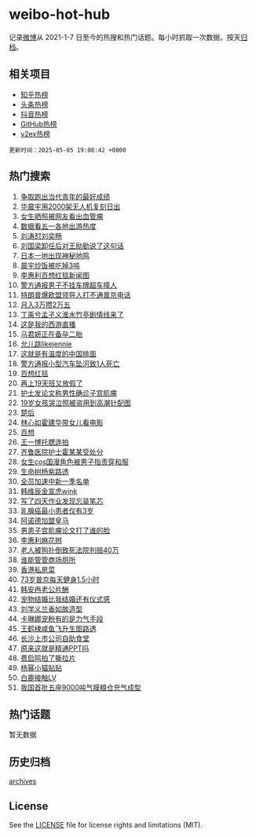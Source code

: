 # weibo-hot-hub

记录[微博](https://www.weibo.com)从 2021-1-7 日至今的热搜和热门话题。每小时抓取一次数据，按天[归档](archives)。

## 相关项目

- [知乎热榜](https://github.com/lonnyzhang423/zhihu-hot-hub)
- [头条热榜](https://github.com/lonnyzhang423/toutiao-hot-hub)
- [抖音热榜](https://github.com/lonnyzhang423/douyin-hot-hub)
- [GitHub热榜](https://github.com/lonnyzhang423/github-hot-hub)
- [v2ex热榜](https://github.com/lonnyzhang423/v2ex-hot-hub)


`更新时间：2025-05-05 19:08:42 +0800`

## 热门搜索

1. [争取跑出当代青年的最好成绩](https://m.weibo.cn/search?containerid=100103type%3D1%26t%3D10%26q%3D%23%E4%BA%89%E5%8F%96%E8%B7%91%E5%87%BA%E5%BD%93%E4%BB%A3%E9%9D%92%E5%B9%B4%E7%9A%84%E6%9C%80%E5%A5%BD%E6%88%90%E7%BB%A9%23&stream_entry_id=51&isnewpage=1&extparam=seat%3D1%26stream_entry_id%3D51%26c_type%3D51%26q%3D%2523%25E4%25BA%2589%25E5%258F%2596%25E8%25B7%2591%25E5%2587%25BA%25E5%25BD%2593%25E4%25BB%25A3%25E9%259D%2592%25E5%25B9%25B4%25E7%259A%2584%25E6%259C%2580%25E5%25A5%25BD%25E6%2588%2590%25E7%25BB%25A9%2523%26cate%3D10103%26filter_type%3Drealtimehot%26dgr%3D0%26pos%3D0%26display_time%3D1746443321%26pre_seqid%3D17464433210530186537762)
1. [华晨宇用2000架无人机复刻日出](https://m.weibo.cn/search?containerid=100103type%3D1%26t%3D10%26q%3D%E5%8D%8E%E6%99%A8%E5%AE%87%E7%94%A82000%E6%9E%B6%E6%97%A0%E4%BA%BA%E6%9C%BA%E5%A4%8D%E5%88%BB%E6%97%A5%E5%87%BA&stream_entry_id=31&isnewpage=1&extparam=seat%3D1%26c_type%3D31%26flag%3D16%26cate%3D5001%26lcate%3D5001%26stream_entry_id%3D31%26realpos%3D1%26q%3D%25E5%258D%258E%25E6%2599%25A8%25E5%25AE%2587%25E7%2594%25A82000%25E6%259E%25B6%25E6%2597%25A0%25E4%25BA%25BA%25E6%259C%25BA%25E5%25A4%258D%25E5%2588%25BB%25E6%2597%25A5%25E5%2587%25BA%26dgr%3D0%26pos%3D0%26band_rank%3D1%26filter_type%3Drealtimehot%26display_time%3D1746443321%26pre_seqid%3D17464433210530186537762)
1. [女生晒照被网友看出血管瘤](https://m.weibo.cn/search?containerid=100103type%3D1%26t%3D10%26q%3D%23%E5%A5%B3%E7%94%9F%E6%99%92%E7%85%A7%E8%A2%AB%E7%BD%91%E5%8F%8B%E7%9C%8B%E5%87%BA%E8%A1%80%E7%AE%A1%E7%98%A4%23&stream_entry_id=31&isnewpage=1&extparam=seat%3D1%26c_type%3D31%26flag%3D0%26cate%3D5001%26lcate%3D5001%26stream_entry_id%3D31%26realpos%3D2%26q%3D%2523%25E5%25A5%25B3%25E7%2594%259F%25E6%2599%2592%25E7%2585%25A7%25E8%25A2%25AB%25E7%25BD%2591%25E5%258F%258B%25E7%259C%258B%25E5%2587%25BA%25E8%25A1%2580%25E7%25AE%25A1%25E7%2598%25A4%2523%26dgr%3D0%26pos%3D1%26band_rank%3D2%26filter_type%3Drealtimehot%26display_time%3D1746443321%26pre_seqid%3D17464433210530186537762)
1. [数据看五一各地出游热度](https://m.weibo.cn/search?containerid=100103type%3D1%26t%3D10%26q%3D%23%E6%95%B0%E6%8D%AE%E7%9C%8B%E4%BA%94%E4%B8%80%E5%90%84%E5%9C%B0%E5%87%BA%E6%B8%B8%E7%83%AD%E5%BA%A6%23&stream_entry_id=31&isnewpage=1&extparam=seat%3D1%26c_type%3D31%26flag%3D0%26cate%3D5001%26lcate%3D5001%26stream_entry_id%3D31%26realpos%3D3%26q%3D%2523%25E6%2595%25B0%25E6%258D%25AE%25E7%259C%258B%25E4%25BA%2594%25E4%25B8%2580%25E5%2590%2584%25E5%259C%25B0%25E5%2587%25BA%25E6%25B8%25B8%25E7%2583%25AD%25E5%25BA%25A6%2523%26dgr%3D0%26pos%3D2%26band_rank%3D3%26filter_type%3Drealtimehot%26display_time%3D1746443321%26pre_seqid%3D17464433210530186537762)
1. [刘涛怼刘奕畅](https://m.weibo.cn/search?containerid=100103type%3D1%26t%3D10%26q%3D%E5%88%98%E6%B6%9B%E6%80%BC%E5%88%98%E5%A5%95%E7%95%85&stream_entry_id=31&isnewpage=1&extparam=seat%3D1%26c_type%3D31%26flag%3D2%26cate%3D5001%26lcate%3D5001%26stream_entry_id%3D31%26realpos%3D4%26q%3D%25E5%2588%2598%25E6%25B6%259B%25E6%2580%25BC%25E5%2588%2598%25E5%25A5%2595%25E7%2595%2585%26dgr%3D0%26pos%3D3%26band_rank%3D4%26filter_type%3Drealtimehot%26display_time%3D1746443321%26pre_seqid%3D17464433210530186537762)
1. [刘国梁卸任后对王励勤说了这句话](https://m.weibo.cn/search?containerid=100103type%3D1%26t%3D10%26q%3D%23%E5%88%98%E5%9B%BD%E6%A2%81%E5%8D%B8%E4%BB%BB%E5%90%8E%E5%AF%B9%E7%8E%8B%E5%8A%B1%E5%8B%A4%E8%AF%B4%E4%BA%86%E8%BF%99%E5%8F%A5%E8%AF%9D%23&stream_entry_id=31&isnewpage=1&extparam=seat%3D1%26c_type%3D31%26flag%3D0%26cate%3D5001%26lcate%3D5001%26stream_entry_id%3D31%26realpos%3D5%26q%3D%2523%25E5%2588%2598%25E5%259B%25BD%25E6%25A2%2581%25E5%258D%25B8%25E4%25BB%25BB%25E5%2590%258E%25E5%25AF%25B9%25E7%258E%258B%25E5%258A%25B1%25E5%258B%25A4%25E8%25AF%25B4%25E4%25BA%2586%25E8%25BF%2599%25E5%258F%25A5%25E8%25AF%259D%2523%26dgr%3D0%26pos%3D4%26band_rank%3D5%26filter_type%3Drealtimehot%26display_time%3D1746443321%26pre_seqid%3D17464433210530186537762)
1. [日本一地出现神秘地鸣](https://m.weibo.cn/search?containerid=100103type%3D1%26t%3D10%26q%3D%23%E6%97%A5%E6%9C%AC%E4%B8%80%E5%9C%B0%E5%87%BA%E7%8E%B0%E7%A5%9E%E7%A7%98%E5%9C%B0%E9%B8%A3%23&stream_entry_id=31&isnewpage=1&extparam=seat%3D1%26c_type%3D31%26flag%3D0%26cate%3D5001%26lcate%3D5001%26stream_entry_id%3D31%26realpos%3D6%26q%3D%2523%25E6%2597%25A5%25E6%259C%25AC%25E4%25B8%2580%25E5%259C%25B0%25E5%2587%25BA%25E7%258E%25B0%25E7%25A5%259E%25E7%25A7%2598%25E5%259C%25B0%25E9%25B8%25A3%2523%26dgr%3D0%26pos%3D5%26band_rank%3D6%26filter_type%3Drealtimehot%26display_time%3D1746443321%26pre_seqid%3D17464433210530186537762)
1. [晨宇炒饭被吃掉3吨](https://m.weibo.cn/search?containerid=100103type%3D1%26t%3D10%26q%3D%E6%99%A8%E5%AE%87%E7%82%92%E9%A5%AD%E8%A2%AB%E5%90%83%E6%8E%893%E5%90%A8&stream_entry_id=31&isnewpage=1&extparam=seat%3D1%26c_type%3D31%26flag%3D16%26cate%3D5001%26lcate%3D5001%26stream_entry_id%3D31%26realpos%3D7%26q%3D%25E6%2599%25A8%25E5%25AE%2587%25E7%2582%2592%25E9%25A5%25AD%25E8%25A2%25AB%25E5%2590%2583%25E6%258E%25893%25E5%2590%25A8%26dgr%3D0%26pos%3D6%26band_rank%3D7%26filter_type%3Drealtimehot%26display_time%3D1746443321%26pre_seqid%3D17464433210530186537762)
1. [李惠利百想红毯新闻图](https://m.weibo.cn/search?containerid=100103type%3D1%26t%3D10%26q%3D%23%E6%9D%8E%E6%83%A0%E5%88%A9%E7%99%BE%E6%83%B3%E7%BA%A2%E6%AF%AF%E6%96%B0%E9%97%BB%E5%9B%BE%23&stream_entry_id=31&isnewpage=1&extparam=seat%3D1%26c_type%3D31%26flag%3D1%26cate%3D5001%26lcate%3D5001%26stream_entry_id%3D31%26realpos%3D8%26q%3D%2523%25E6%259D%258E%25E6%2583%25A0%25E5%2588%25A9%25E7%2599%25BE%25E6%2583%25B3%25E7%25BA%25A2%25E6%25AF%25AF%25E6%2596%25B0%25E9%2597%25BB%25E5%259B%25BE%2523%26dgr%3D0%26pos%3D7%26band_rank%3D8%26filter_type%3Drealtimehot%26display_time%3D1746443321%26pre_seqid%3D17464433210530186537762)
1. [警方通报男子不挂车牌超车撞人](https://m.weibo.cn/search?containerid=100103type%3D1%26t%3D10%26q%3D%23%E8%AD%A6%E6%96%B9%E9%80%9A%E6%8A%A5%E7%94%B7%E5%AD%90%E4%B8%8D%E6%8C%82%E8%BD%A6%E7%89%8C%E8%B6%85%E8%BD%A6%E6%92%9E%E4%BA%BA%23&stream_entry_id=31&isnewpage=1&extparam=seat%3D1%26c_type%3D31%26flag%3D0%26cate%3D5001%26lcate%3D5001%26stream_entry_id%3D31%26realpos%3D9%26q%3D%2523%25E8%25AD%25A6%25E6%2596%25B9%25E9%2580%259A%25E6%258A%25A5%25E7%2594%25B7%25E5%25AD%2590%25E4%25B8%258D%25E6%258C%2582%25E8%25BD%25A6%25E7%2589%258C%25E8%25B6%2585%25E8%25BD%25A6%25E6%2592%259E%25E4%25BA%25BA%2523%26dgr%3D0%26pos%3D8%26band_rank%3D9%26filter_type%3Drealtimehot%26display_time%3D1746443321%26pre_seqid%3D17464433210530186537762)
1. [特朗普爆欧盟领导人打不通普京电话](https://m.weibo.cn/search?containerid=100103type%3D1%26t%3D10%26q%3D%23%E7%89%B9%E6%9C%97%E6%99%AE%E7%88%86%E6%AC%A7%E7%9B%9F%E9%A2%86%E5%AF%BC%E4%BA%BA%E6%89%93%E4%B8%8D%E9%80%9A%E6%99%AE%E4%BA%AC%E7%94%B5%E8%AF%9D%23&stream_entry_id=31&isnewpage=1&extparam=seat%3D1%26c_type%3D31%26flag%3D0%26cate%3D5001%26lcate%3D5001%26stream_entry_id%3D31%26realpos%3D10%26q%3D%2523%25E7%2589%25B9%25E6%259C%2597%25E6%2599%25AE%25E7%2588%2586%25E6%25AC%25A7%25E7%259B%259F%25E9%25A2%2586%25E5%25AF%25BC%25E4%25BA%25BA%25E6%2589%2593%25E4%25B8%258D%25E9%2580%259A%25E6%2599%25AE%25E4%25BA%25AC%25E7%2594%25B5%25E8%25AF%259D%2523%26dgr%3D0%26pos%3D9%26band_rank%3D10%26filter_type%3Drealtimehot%26display_time%3D1746443321%26pre_seqid%3D17464433210530186537762)
1. [月入3万攒2万五](https://m.weibo.cn/search?containerid=100103type%3D1%26t%3D10%26q%3D%E6%9C%88%E5%85%A53%E4%B8%87%E6%94%922%E4%B8%87%E4%BA%94&stream_entry_id=31&isnewpage=1&extparam=seat%3D1%26c_type%3D31%26flag%3D2%26cate%3D5001%26lcate%3D5001%26stream_entry_id%3D31%26realpos%3D11%26q%3D%25E6%259C%2588%25E5%2585%25A53%25E4%25B8%2587%25E6%2594%25922%25E4%25B8%2587%25E4%25BA%2594%26dgr%3D0%26pos%3D10%26band_rank%3D11%26filter_type%3Drealtimehot%26display_time%3D1746443321%26pre_seqid%3D17464433210530186537762)
1. [丁禹兮孟子义淮水竹亭剧情线来了](https://m.weibo.cn/search?containerid=100103type%3D1%26t%3D10%26q%3D%23%E4%B8%81%E7%A6%B9%E5%85%AE%E5%AD%9F%E5%AD%90%E4%B9%89%E6%B7%AE%E6%B0%B4%E7%AB%B9%E4%BA%AD%E5%89%A7%E6%83%85%E7%BA%BF%E6%9D%A5%E4%BA%86%23&stream_entry_id=31&isnewpage=1&extparam=seat%3D1%26c_type%3D31%26flag%3D1%26cate%3D5001%26lcate%3D5001%26stream_entry_id%3D31%26realpos%3D12%26q%3D%2523%25E4%25B8%2581%25E7%25A6%25B9%25E5%2585%25AE%25E5%25AD%259F%25E5%25AD%2590%25E4%25B9%2589%25E6%25B7%25AE%25E6%25B0%25B4%25E7%25AB%25B9%25E4%25BA%25AD%25E5%2589%25A7%25E6%2583%2585%25E7%25BA%25BF%25E6%259D%25A5%25E4%25BA%2586%2523%26dgr%3D0%26pos%3D11%26band_rank%3D12%26filter_type%3Drealtimehot%26display_time%3D1746443321%26pre_seqid%3D17464433210530186537762)
1. [这是我的西游直播](https://m.weibo.cn/search?containerid=100103type%3D1%26t%3D10%26q%3D%E8%BF%99%E6%98%AF%E6%88%91%E7%9A%84%E8%A5%BF%E6%B8%B8%E7%9B%B4%E6%92%AD&stream_entry_id=31&isnewpage=1&extparam=seat%3D1%26c_type%3D31%26flag%3D1%26cate%3D5001%26lcate%3D5001%26stream_entry_id%3D31%26realpos%3D13%26q%3D%25E8%25BF%2599%25E6%2598%25AF%25E6%2588%2591%25E7%259A%2584%25E8%25A5%25BF%25E6%25B8%25B8%25E7%259B%25B4%25E6%2592%25AD%26dgr%3D0%26pos%3D12%26band_rank%3D13%26filter_type%3Drealtimehot%26display_time%3D1746443321%26pre_seqid%3D17464433210530186537762)
1. [马君妍正在备孕二胎](https://m.weibo.cn/search?containerid=100103type%3D1%26t%3D10%26q%3D%E9%A9%AC%E5%90%9B%E5%A6%8D%E6%AD%A3%E5%9C%A8%E5%A4%87%E5%AD%95%E4%BA%8C%E8%83%8E&stream_entry_id=31&isnewpage=1&extparam=seat%3D1%26c_type%3D31%26flag%3D1%26cate%3D5001%26lcate%3D5001%26stream_entry_id%3D31%26realpos%3D14%26q%3D%25E9%25A9%25AC%25E5%2590%259B%25E5%25A6%258D%25E6%25AD%25A3%25E5%259C%25A8%25E5%25A4%2587%25E5%25AD%2595%25E4%25BA%258C%25E8%2583%258E%26dgr%3D0%26pos%3D13%26band_rank%3D14%26filter_type%3Drealtimehot%26display_time%3D1746443321%26pre_seqid%3D17464433210530186537762)
1. [允儿跳likejennie](https://m.weibo.cn/search?containerid=100103type%3D1%26t%3D10%26q%3D%E5%85%81%E5%84%BF%E8%B7%B3likejennie&stream_entry_id=31&isnewpage=1&extparam=seat%3D1%26c_type%3D31%26flag%3D1%26cate%3D5001%26lcate%3D5001%26stream_entry_id%3D31%26realpos%3D15%26q%3D%25E5%2585%2581%25E5%2584%25BF%25E8%25B7%25B3likejennie%26dgr%3D0%26pos%3D14%26band_rank%3D15%26filter_type%3Drealtimehot%26display_time%3D1746443321%26pre_seqid%3D17464433210530186537762)
1. [这就是有温度的中国排面](https://m.weibo.cn/search?containerid=100103type%3D1%26t%3D10%26q%3D%23%E8%BF%99%E5%B0%B1%E6%98%AF%E6%9C%89%E6%B8%A9%E5%BA%A6%E7%9A%84%E4%B8%AD%E5%9B%BD%E6%8E%92%E9%9D%A2%23&stream_entry_id=31&isnewpage=1&extparam=seat%3D1%26c_type%3D31%26flag%3D1%26cate%3D5001%26lcate%3D5001%26stream_entry_id%3D31%26realpos%3D16%26q%3D%2523%25E8%25BF%2599%25E5%25B0%25B1%25E6%2598%25AF%25E6%259C%2589%25E6%25B8%25A9%25E5%25BA%25A6%25E7%259A%2584%25E4%25B8%25AD%25E5%259B%25BD%25E6%258E%2592%25E9%259D%25A2%2523%26dgr%3D0%26pos%3D15%26band_rank%3D16%26filter_type%3Drealtimehot%26display_time%3D1746443321%26pre_seqid%3D17464433210530186537762)
1. [警方通报小型汽车坠河致1人死亡](https://m.weibo.cn/search?containerid=100103type%3D1%26t%3D10%26q%3D%23%E8%AD%A6%E6%96%B9%E9%80%9A%E6%8A%A5%E5%B0%8F%E5%9E%8B%E6%B1%BD%E8%BD%A6%E5%9D%A0%E6%B2%B3%E8%87%B41%E4%BA%BA%E6%AD%BB%E4%BA%A1%23&stream_entry_id=31&isnewpage=1&extparam=seat%3D1%26c_type%3D31%26flag%3D1%26cate%3D5001%26lcate%3D5001%26stream_entry_id%3D31%26realpos%3D17%26q%3D%2523%25E8%25AD%25A6%25E6%2596%25B9%25E9%2580%259A%25E6%258A%25A5%25E5%25B0%258F%25E5%259E%258B%25E6%25B1%25BD%25E8%25BD%25A6%25E5%259D%25A0%25E6%25B2%25B3%25E8%2587%25B41%25E4%25BA%25BA%25E6%25AD%25BB%25E4%25BA%25A1%2523%26dgr%3D0%26pos%3D16%26band_rank%3D17%26filter_type%3Drealtimehot%26display_time%3D1746443321%26pre_seqid%3D17464433210530186537762)
1. [百想红毯](https://m.weibo.cn/search?containerid=100103type%3D1%26t%3D10%26q%3D%E7%99%BE%E6%83%B3%E7%BA%A2%E6%AF%AF&stream_entry_id=31&isnewpage=1&extparam=seat%3D1%26c_type%3D31%26flag%3D0%26cate%3D5001%26lcate%3D5001%26stream_entry_id%3D31%26realpos%3D18%26q%3D%25E7%2599%25BE%25E6%2583%25B3%25E7%25BA%25A2%25E6%25AF%25AF%26dgr%3D0%26pos%3D17%26band_rank%3D18%26filter_type%3Drealtimehot%26display_time%3D1746443321%26pre_seqid%3D17464433210530186537762)
1. [再上19天班又放假了](https://m.weibo.cn/search?containerid=100103type%3D1%26t%3D10%26q%3D%23%E5%86%8D%E4%B8%8A19%E5%A4%A9%E7%8F%AD%E5%8F%88%E6%94%BE%E5%81%87%E4%BA%86%23&stream_entry_id=31&isnewpage=1&extparam=seat%3D1%26c_type%3D31%26flag%3D0%26cate%3D5001%26lcate%3D5001%26stream_entry_id%3D31%26realpos%3D19%26q%3D%2523%25E5%2586%258D%25E4%25B8%258A19%25E5%25A4%25A9%25E7%258F%25AD%25E5%258F%2588%25E6%2594%25BE%25E5%2581%2587%25E4%25BA%2586%2523%26dgr%3D0%26pos%3D18%26band_rank%3D19%26filter_type%3Drealtimehot%26display_time%3D1746443321%26pre_seqid%3D17464433210530186537762)
1. [护士发论文称男性确诊子宫肌瘤](https://m.weibo.cn/search?containerid=100103type%3D1%26t%3D10%26q%3D%23%E6%8A%A4%E5%A3%AB%E5%8F%91%E8%AE%BA%E6%96%87%E7%A7%B0%E7%94%B7%E6%80%A7%E7%A1%AE%E8%AF%8A%E5%AD%90%E5%AE%AB%E8%82%8C%E7%98%A4%23&stream_entry_id=31&isnewpage=1&extparam=seat%3D1%26c_type%3D31%26flag%3D0%26cate%3D5001%26lcate%3D5001%26stream_entry_id%3D31%26realpos%3D20%26q%3D%2523%25E6%258A%25A4%25E5%25A3%25AB%25E5%258F%2591%25E8%25AE%25BA%25E6%2596%2587%25E7%25A7%25B0%25E7%2594%25B7%25E6%2580%25A7%25E7%25A1%25AE%25E8%25AF%258A%25E5%25AD%2590%25E5%25AE%25AB%25E8%2582%258C%25E7%2598%25A4%2523%26dgr%3D0%26pos%3D19%26band_rank%3D20%26filter_type%3Drealtimehot%26display_time%3D1746443321%26pre_seqid%3D17464433210530186537762)
1. [19岁女孩哭泣照被盗用到高潮针配图](https://m.weibo.cn/search?containerid=100103type%3D1%26t%3D10%26q%3D%2319%E5%B2%81%E5%A5%B3%E5%AD%A9%E5%93%AD%E6%B3%A3%E7%85%A7%E8%A2%AB%E7%9B%97%E7%94%A8%E5%88%B0%E9%AB%98%E6%BD%AE%E9%92%88%E9%85%8D%E5%9B%BE%23&stream_entry_id=31&isnewpage=1&extparam=seat%3D1%26c_type%3D31%26flag%3D2%26cate%3D5001%26lcate%3D5001%26stream_entry_id%3D31%26realpos%3D21%26q%3D%252319%25E5%25B2%2581%25E5%25A5%25B3%25E5%25AD%25A9%25E5%2593%25AD%25E6%25B3%25A3%25E7%2585%25A7%25E8%25A2%25AB%25E7%259B%2597%25E7%2594%25A8%25E5%2588%25B0%25E9%25AB%2598%25E6%25BD%25AE%25E9%2592%2588%25E9%2585%258D%25E5%259B%25BE%2523%26dgr%3D0%26pos%3D20%26band_rank%3D21%26filter_type%3Drealtimehot%26display_time%3D1746443321%26pre_seqid%3D17464433210530186537762)
1. [楚后](https://m.weibo.cn/search?containerid=100103type%3D1%26t%3D10%26q%3D%E6%A5%9A%E5%90%8E&stream_entry_id=31&isnewpage=1&extparam=seat%3D1%26c_type%3D31%26flag%3D1%26cate%3D5001%26lcate%3D5001%26stream_entry_id%3D31%26realpos%3D22%26q%3D%25E6%25A5%259A%25E5%2590%258E%26dgr%3D0%26pos%3D21%26band_rank%3D22%26filter_type%3Drealtimehot%26display_time%3D1746443321%26pre_seqid%3D17464433210530186537762)
1. [林心如霍建华带女儿看电影](https://m.weibo.cn/search?containerid=100103type%3D1%26t%3D10%26q%3D%23%E6%9E%97%E5%BF%83%E5%A6%82%E9%9C%8D%E5%BB%BA%E5%8D%8E%E5%B8%A6%E5%A5%B3%E5%84%BF%E7%9C%8B%E7%94%B5%E5%BD%B1%23&stream_entry_id=31&isnewpage=1&extparam=seat%3D1%26c_type%3D31%26flag%3D1%26cate%3D5001%26lcate%3D5001%26stream_entry_id%3D31%26realpos%3D23%26q%3D%2523%25E6%259E%2597%25E5%25BF%2583%25E5%25A6%2582%25E9%259C%258D%25E5%25BB%25BA%25E5%258D%258E%25E5%25B8%25A6%25E5%25A5%25B3%25E5%2584%25BF%25E7%259C%258B%25E7%2594%25B5%25E5%25BD%25B1%2523%26dgr%3D0%26pos%3D22%26band_rank%3D23%26filter_type%3Drealtimehot%26display_time%3D1746443321%26pre_seqid%3D17464433210530186537762)
1. [百想](https://m.weibo.cn/search?containerid=100103type%3D1%26t%3D10%26q%3D%E7%99%BE%E6%83%B3&stream_entry_id=31&isnewpage=1&extparam=seat%3D1%26c_type%3D31%26flag%3D1%26cate%3D5001%26lcate%3D5001%26stream_entry_id%3D31%26realpos%3D24%26q%3D%25E7%2599%25BE%25E6%2583%25B3%26dgr%3D0%26pos%3D23%26band_rank%3D24%26filter_type%3Drealtimehot%26display_time%3D1746443321%26pre_seqid%3D17464433210530186537762)
1. [王一博托腮连拍](https://m.weibo.cn/search?containerid=100103type%3D1%26t%3D10%26q%3D%23%E7%8E%8B%E4%B8%80%E5%8D%9A%E6%89%98%E8%85%AE%E8%BF%9E%E6%8B%8D%23&stream_entry_id=31&isnewpage=1&extparam=seat%3D1%26c_type%3D31%26flag%3D1%26cate%3D5001%26lcate%3D5001%26stream_entry_id%3D31%26realpos%3D25%26q%3D%2523%25E7%258E%258B%25E4%25B8%2580%25E5%258D%259A%25E6%2589%2598%25E8%2585%25AE%25E8%25BF%259E%25E6%258B%258D%2523%26dgr%3D0%26pos%3D24%26band_rank%3D25%26filter_type%3Drealtimehot%26display_time%3D1746443321%26pre_seqid%3D17464433210530186537762)
1. [齐鲁医院护士霍某某受处分](https://m.weibo.cn/search?containerid=100103type%3D1%26t%3D10%26q%3D%23%E9%BD%90%E9%B2%81%E5%8C%BB%E9%99%A2%E6%8A%A4%E5%A3%AB%E9%9C%8D%E6%9F%90%E6%9F%90%E5%8F%97%E5%A4%84%E5%88%86%23&stream_entry_id=31&isnewpage=1&extparam=seat%3D1%26c_type%3D31%26flag%3D1%26cate%3D5001%26lcate%3D5001%26stream_entry_id%3D31%26realpos%3D26%26q%3D%2523%25E9%25BD%2590%25E9%25B2%2581%25E5%258C%25BB%25E9%2599%25A2%25E6%258A%25A4%25E5%25A3%25AB%25E9%259C%258D%25E6%259F%2590%25E6%259F%2590%25E5%258F%2597%25E5%25A4%2584%25E5%2588%2586%2523%26dgr%3D0%26pos%3D25%26band_rank%3D26%26filter_type%3Drealtimehot%26display_time%3D1746443321%26pre_seqid%3D17464433210530186537762)
1. [女生cos国漫角色被男子指责穿和服](https://m.weibo.cn/search?containerid=100103type%3D1%26t%3D10%26q%3D%23%E5%A5%B3%E7%94%9Fcos%E5%9B%BD%E6%BC%AB%E8%A7%92%E8%89%B2%E8%A2%AB%E7%94%B7%E5%AD%90%E6%8C%87%E8%B4%A3%E7%A9%BF%E5%92%8C%E6%9C%8D%23&stream_entry_id=31&isnewpage=1&extparam=seat%3D1%26c_type%3D31%26flag%3D0%26cate%3D5001%26lcate%3D5001%26stream_entry_id%3D31%26realpos%3D27%26q%3D%2523%25E5%25A5%25B3%25E7%2594%259Fcos%25E5%259B%25BD%25E6%25BC%25AB%25E8%25A7%2592%25E8%2589%25B2%25E8%25A2%25AB%25E7%2594%25B7%25E5%25AD%2590%25E6%258C%2587%25E8%25B4%25A3%25E7%25A9%25BF%25E5%2592%258C%25E6%259C%258D%2523%26dgr%3D0%26pos%3D26%26band_rank%3D27%26filter_type%3Drealtimehot%26display_time%3D1746443321%26pre_seqid%3D17464433210530186537762)
1. [生命树杨紫路透](https://m.weibo.cn/search?containerid=100103type%3D1%26t%3D10%26q%3D%23%E7%94%9F%E5%91%BD%E6%A0%91%E6%9D%A8%E7%B4%AB%E8%B7%AF%E9%80%8F%23&stream_entry_id=31&isnewpage=1&extparam=seat%3D1%26c_type%3D31%26flag%3D1%26cate%3D5001%26lcate%3D5001%26stream_entry_id%3D31%26realpos%3D28%26q%3D%2523%25E7%2594%259F%25E5%2591%25BD%25E6%25A0%2591%25E6%259D%25A8%25E7%25B4%25AB%25E8%25B7%25AF%25E9%2580%258F%2523%26dgr%3D0%26pos%3D27%26band_rank%3D28%26filter_type%3Drealtimehot%26display_time%3D1746443321%26pre_seqid%3D17464433210530186537762)
1. [全员加速中新一季名单](https://m.weibo.cn/search?containerid=100103type%3D1%26t%3D10%26q%3D%23%E5%85%A8%E5%91%98%E5%8A%A0%E9%80%9F%E4%B8%AD%E6%96%B0%E4%B8%80%E5%AD%A3%E5%90%8D%E5%8D%95%23&stream_entry_id=31&isnewpage=1&extparam=seat%3D1%26c_type%3D31%26flag%3D1%26cate%3D5001%26lcate%3D5001%26stream_entry_id%3D31%26realpos%3D29%26q%3D%2523%25E5%2585%25A8%25E5%2591%2598%25E5%258A%25A0%25E9%2580%259F%25E4%25B8%25AD%25E6%2596%25B0%25E4%25B8%2580%25E5%25AD%25A3%25E5%2590%258D%25E5%258D%2595%2523%26dgr%3D0%26pos%3D28%26band_rank%3D29%26filter_type%3Drealtimehot%26display_time%3D1746443321%26pre_seqid%3D17464433210530186537762)
1. [韩维辰金宣虎wink](https://m.weibo.cn/search?containerid=100103type%3D1%26t%3D10%26q%3D%23%E9%9F%A9%E7%BB%B4%E8%BE%B0%E9%87%91%E5%AE%A3%E8%99%8Ewink%23&stream_entry_id=31&isnewpage=1&extparam=seat%3D1%26c_type%3D31%26flag%3D1%26cate%3D5001%26lcate%3D5001%26stream_entry_id%3D31%26realpos%3D30%26q%3D%2523%25E9%259F%25A9%25E7%25BB%25B4%25E8%25BE%25B0%25E9%2587%2591%25E5%25AE%25A3%25E8%2599%258Ewink%2523%26dgr%3D0%26pos%3D29%26band_rank%3D30%26filter_type%3Drealtimehot%26display_time%3D1746443321%26pre_seqid%3D17464433210530186537762)
1. [写了四天作业发现忘装笔芯](https://m.weibo.cn/search?containerid=100103type%3D1%26t%3D10%26q%3D%E5%86%99%E4%BA%86%E5%9B%9B%E5%A4%A9%E4%BD%9C%E4%B8%9A%E5%8F%91%E7%8E%B0%E5%BF%98%E8%A3%85%E7%AC%94%E8%8A%AF&stream_entry_id=31&isnewpage=1&extparam=seat%3D1%26c_type%3D31%26flag%3D1%26cate%3D5001%26lcate%3D5001%26stream_entry_id%3D31%26realpos%3D31%26q%3D%25E5%2586%2599%25E4%25BA%2586%25E5%259B%259B%25E5%25A4%25A9%25E4%25BD%259C%25E4%25B8%259A%25E5%258F%2591%25E7%258E%25B0%25E5%25BF%2598%25E8%25A3%2585%25E7%25AC%2594%25E8%258A%25AF%26dgr%3D0%26pos%3D30%26band_rank%3D31%26filter_type%3Drealtimehot%26display_time%3D1746443321%26pre_seqid%3D17464433210530186537762)
1. [乳腺癌最小患者仅有3岁](https://m.weibo.cn/search?containerid=100103type%3D1%26t%3D10%26q%3D%23%E4%B9%B3%E8%85%BA%E7%99%8C%E6%9C%80%E5%B0%8F%E6%82%A3%E8%80%85%E4%BB%85%E6%9C%893%E5%B2%81%23&stream_entry_id=31&isnewpage=1&extparam=seat%3D1%26c_type%3D31%26flag%3D0%26cate%3D5001%26lcate%3D5001%26stream_entry_id%3D31%26realpos%3D32%26q%3D%2523%25E4%25B9%25B3%25E8%2585%25BA%25E7%2599%258C%25E6%259C%2580%25E5%25B0%258F%25E6%2582%25A3%25E8%2580%2585%25E4%25BB%2585%25E6%259C%25893%25E5%25B2%2581%2523%26dgr%3D0%26pos%3D31%26band_rank%3D32%26filter_type%3Drealtimehot%26display_time%3D1746443321%26pre_seqid%3D17464433210530186537762)
1. [阿诺德加盟皇马](https://m.weibo.cn/search?containerid=100103type%3D1%26t%3D10%26q%3D%23%E9%98%BF%E8%AF%BA%E5%BE%B7%E5%8A%A0%E7%9B%9F%E7%9A%87%E9%A9%AC%23&stream_entry_id=31&isnewpage=1&extparam=seat%3D1%26c_type%3D31%26flag%3D0%26cate%3D5001%26lcate%3D5001%26stream_entry_id%3D31%26realpos%3D33%26q%3D%2523%25E9%2598%25BF%25E8%25AF%25BA%25E5%25BE%25B7%25E5%258A%25A0%25E7%259B%259F%25E7%259A%2587%25E9%25A9%25AC%2523%26dgr%3D0%26pos%3D32%26band_rank%3D33%26filter_type%3Drealtimehot%26display_time%3D1746443321%26pre_seqid%3D17464433210530186537762)
1. [男患子宫肌瘤论文打了谁的脸](https://m.weibo.cn/search?containerid=100103type%3D1%26t%3D10%26q%3D%23%E7%94%B7%E6%82%A3%E5%AD%90%E5%AE%AB%E8%82%8C%E7%98%A4%E8%AE%BA%E6%96%87%E6%89%93%E4%BA%86%E8%B0%81%E7%9A%84%E8%84%B8%23&stream_entry_id=31&isnewpage=1&extparam=seat%3D1%26c_type%3D31%26flag%3D1%26cate%3D5001%26lcate%3D5001%26stream_entry_id%3D31%26realpos%3D34%26q%3D%2523%25E7%2594%25B7%25E6%2582%25A3%25E5%25AD%2590%25E5%25AE%25AB%25E8%2582%258C%25E7%2598%25A4%25E8%25AE%25BA%25E6%2596%2587%25E6%2589%2593%25E4%25BA%2586%25E8%25B0%2581%25E7%259A%2584%25E8%2584%25B8%2523%26dgr%3D0%26pos%3D33%26band_rank%3D34%26filter_type%3Drealtimehot%26display_time%3D1746443321%26pre_seqid%3D17464433210530186537762)
1. [李惠利麻花辫](https://m.weibo.cn/search?containerid=100103type%3D1%26t%3D10%26q%3D%23%E6%9D%8E%E6%83%A0%E5%88%A9%E9%BA%BB%E8%8A%B1%E8%BE%AB%23&stream_entry_id=31&isnewpage=1&extparam=seat%3D1%26c_type%3D31%26flag%3D1%26cate%3D5001%26lcate%3D5001%26stream_entry_id%3D31%26realpos%3D35%26q%3D%2523%25E6%259D%258E%25E6%2583%25A0%25E5%2588%25A9%25E9%25BA%25BB%25E8%258A%25B1%25E8%25BE%25AB%2523%26dgr%3D0%26pos%3D34%26band_rank%3D35%26filter_type%3Drealtimehot%26display_time%3D1746443321%26pre_seqid%3D17464433210530186537762)
1. [老人被狗扑倒致死法院判赔40万](https://m.weibo.cn/search?containerid=100103type%3D1%26t%3D10%26q%3D%E8%80%81%E4%BA%BA%E8%A2%AB%E7%8B%97%E6%89%91%E5%80%92%E8%87%B4%E6%AD%BB%E6%B3%95%E9%99%A2%E5%88%A4%E8%B5%9440%E4%B8%87&stream_entry_id=31&isnewpage=1&extparam=seat%3D1%26c_type%3D31%26flag%3D0%26cate%3D5001%26lcate%3D5001%26stream_entry_id%3D31%26realpos%3D36%26q%3D%25E8%2580%2581%25E4%25BA%25BA%25E8%25A2%25AB%25E7%258B%2597%25E6%2589%2591%25E5%2580%2592%25E8%2587%25B4%25E6%25AD%25BB%25E6%25B3%2595%25E9%2599%25A2%25E5%2588%25A4%25E8%25B5%259440%25E4%25B8%2587%26dgr%3D0%26pos%3D35%26band_rank%3D36%26filter_type%3Drealtimehot%26display_time%3D1746443321%26pre_seqid%3D17464433210530186537762)
1. [谁能管管商场厕所](https://m.weibo.cn/search?containerid=100103type%3D1%26t%3D10%26q%3D%E8%B0%81%E8%83%BD%E7%AE%A1%E7%AE%A1%E5%95%86%E5%9C%BA%E5%8E%95%E6%89%80&stream_entry_id=31&isnewpage=1&extparam=seat%3D1%26c_type%3D31%26flag%3D0%26cate%3D5001%26lcate%3D5001%26stream_entry_id%3D31%26realpos%3D37%26q%3D%25E8%25B0%2581%25E8%2583%25BD%25E7%25AE%25A1%25E7%25AE%25A1%25E5%2595%2586%25E5%259C%25BA%25E5%258E%2595%25E6%2589%2580%26dgr%3D0%26pos%3D36%26band_rank%3D37%26filter_type%3Drealtimehot%26display_time%3D1746443321%26pre_seqid%3D17464433210530186537762)
1. [香港私房菜](https://m.weibo.cn/search?containerid=100103type%3D1%26t%3D10%26q%3D%E9%A6%99%E6%B8%AF%E7%A7%81%E6%88%BF%E8%8F%9C&stream_entry_id=31&isnewpage=1&extparam=seat%3D1%26c_type%3D31%26flag%3D1%26cate%3D5001%26lcate%3D5001%26stream_entry_id%3D31%26realpos%3D38%26q%3D%25E9%25A6%2599%25E6%25B8%25AF%25E7%25A7%2581%25E6%2588%25BF%25E8%258F%259C%26dgr%3D0%26pos%3D37%26band_rank%3D38%26filter_type%3Drealtimehot%26display_time%3D1746443321%26pre_seqid%3D17464433210530186537762)
1. [73岁普京每天健身1.5小时](https://m.weibo.cn/search?containerid=100103type%3D1%26t%3D10%26q%3D%2373%E5%B2%81%E6%99%AE%E4%BA%AC%E6%AF%8F%E5%A4%A9%E5%81%A5%E8%BA%AB1.5%E5%B0%8F%E6%97%B6%23&stream_entry_id=31&isnewpage=1&extparam=seat%3D1%26c_type%3D31%26flag%3D0%26cate%3D5001%26lcate%3D5001%26stream_entry_id%3D31%26realpos%3D39%26q%3D%252373%25E5%25B2%2581%25E6%2599%25AE%25E4%25BA%25AC%25E6%25AF%258F%25E5%25A4%25A9%25E5%2581%25A5%25E8%25BA%25AB1.5%25E5%25B0%258F%25E6%2597%25B6%2523%26dgr%3D0%26pos%3D38%26band_rank%3D39%26filter_type%3Drealtimehot%26display_time%3D1746443321%26pre_seqid%3D17464433210530186537762)
1. [韩安冉老公片酬](https://m.weibo.cn/search?containerid=100103type%3D1%26t%3D10%26q%3D%23%E9%9F%A9%E5%AE%89%E5%86%89%E8%80%81%E5%85%AC%E7%89%87%E9%85%AC%23&stream_entry_id=31&isnewpage=1&extparam=seat%3D1%26c_type%3D31%26flag%3D0%26cate%3D5001%26lcate%3D5001%26stream_entry_id%3D31%26realpos%3D40%26q%3D%2523%25E9%259F%25A9%25E5%25AE%2589%25E5%2586%2589%25E8%2580%2581%25E5%2585%25AC%25E7%2589%2587%25E9%2585%25AC%2523%26dgr%3D0%26pos%3D39%26band_rank%3D40%26filter_type%3Drealtimehot%26display_time%3D1746443321%26pre_seqid%3D17464433210530186537762)
1. [宠物结婚比我结婚还有仪式感](https://m.weibo.cn/search?containerid=100103type%3D1%26t%3D10%26q%3D%E5%AE%A0%E7%89%A9%E7%BB%93%E5%A9%9A%E6%AF%94%E6%88%91%E7%BB%93%E5%A9%9A%E8%BF%98%E6%9C%89%E4%BB%AA%E5%BC%8F%E6%84%9F&stream_entry_id=31&isnewpage=1&extparam=seat%3D1%26c_type%3D31%26flag%3D1%26cate%3D5001%26lcate%3D5001%26stream_entry_id%3D31%26realpos%3D41%26q%3D%25E5%25AE%25A0%25E7%2589%25A9%25E7%25BB%2593%25E5%25A9%259A%25E6%25AF%2594%25E6%2588%2591%25E7%25BB%2593%25E5%25A9%259A%25E8%25BF%2598%25E6%259C%2589%25E4%25BB%25AA%25E5%25BC%258F%25E6%2584%259F%26dgr%3D0%26pos%3D40%26band_rank%3D41%26filter_type%3Drealtimehot%26display_time%3D1746443321%26pre_seqid%3D17464433210530186537762)
1. [刘学义兰香如故造型](https://m.weibo.cn/search?containerid=100103type%3D1%26t%3D10%26q%3D%23%E5%88%98%E5%AD%A6%E4%B9%89%E5%85%B0%E9%A6%99%E5%A6%82%E6%95%85%E9%80%A0%E5%9E%8B%23&stream_entry_id=31&isnewpage=1&extparam=seat%3D1%26c_type%3D31%26flag%3D1%26cate%3D5001%26lcate%3D5001%26stream_entry_id%3D31%26realpos%3D42%26q%3D%2523%25E5%2588%2598%25E5%25AD%25A6%25E4%25B9%2589%25E5%2585%25B0%25E9%25A6%2599%25E5%25A6%2582%25E6%2595%2585%25E9%2580%25A0%25E5%259E%258B%2523%26dgr%3D0%26pos%3D41%26band_rank%3D42%26filter_type%3Drealtimehot%26display_time%3D1746443321%26pre_seqid%3D17464433210530186537762)
1. [卡琳娜宠粉有的是力气手段](https://m.weibo.cn/search?containerid=100103type%3D1%26t%3D10%26q%3D%E5%8D%A1%E7%90%B3%E5%A8%9C%E5%AE%A0%E7%B2%89%E6%9C%89%E7%9A%84%E6%98%AF%E5%8A%9B%E6%B0%94%E6%89%8B%E6%AE%B5&stream_entry_id=31&isnewpage=1&extparam=seat%3D1%26c_type%3D31%26flag%3D1%26cate%3D5001%26lcate%3D5001%26stream_entry_id%3D31%26realpos%3D43%26q%3D%25E5%258D%25A1%25E7%2590%25B3%25E5%25A8%259C%25E5%25AE%25A0%25E7%25B2%2589%25E6%259C%2589%25E7%259A%2584%25E6%2598%25AF%25E5%258A%259B%25E6%25B0%2594%25E6%2589%258B%25E6%25AE%25B5%26dgr%3D0%26pos%3D42%26band_rank%3D43%26filter_type%3Drealtimehot%26display_time%3D1746443321%26pre_seqid%3D17464433210530186537762)
1. [王鹤棣咸鱼飞升生图路透](https://m.weibo.cn/search?containerid=100103type%3D1%26t%3D10%26q%3D%23%E7%8E%8B%E9%B9%A4%E6%A3%A3%E5%92%B8%E9%B1%BC%E9%A3%9E%E5%8D%87%E7%94%9F%E5%9B%BE%E8%B7%AF%E9%80%8F%23&stream_entry_id=31&isnewpage=1&extparam=seat%3D1%26c_type%3D31%26flag%3D0%26cate%3D5001%26lcate%3D5001%26stream_entry_id%3D31%26realpos%3D44%26q%3D%2523%25E7%258E%258B%25E9%25B9%25A4%25E6%25A3%25A3%25E5%2592%25B8%25E9%25B1%25BC%25E9%25A3%259E%25E5%258D%2587%25E7%2594%259F%25E5%259B%25BE%25E8%25B7%25AF%25E9%2580%258F%2523%26dgr%3D0%26pos%3D43%26band_rank%3D44%26filter_type%3Drealtimehot%26display_time%3D1746443321%26pre_seqid%3D17464433210530186537762)
1. [长沙上市公司自助食堂](https://m.weibo.cn/search?containerid=100103type%3D1%26t%3D10%26q%3D%E9%95%BF%E6%B2%99%E4%B8%8A%E5%B8%82%E5%85%AC%E5%8F%B8%E8%87%AA%E5%8A%A9%E9%A3%9F%E5%A0%82&stream_entry_id=31&isnewpage=1&extparam=seat%3D1%26c_type%3D31%26flag%3D1%26cate%3D5001%26lcate%3D5001%26stream_entry_id%3D31%26realpos%3D45%26q%3D%25E9%2595%25BF%25E6%25B2%2599%25E4%25B8%258A%25E5%25B8%2582%25E5%2585%25AC%25E5%258F%25B8%25E8%2587%25AA%25E5%258A%25A9%25E9%25A3%259F%25E5%25A0%2582%26dgr%3D0%26pos%3D44%26band_rank%3D45%26filter_type%3Drealtimehot%26display_time%3D1746443321%26pre_seqid%3D17464433210530186537762)
1. [原来这就是精通PPT吗](https://m.weibo.cn/search?containerid=100103type%3D1%26t%3D10%26q%3D%23%E5%8E%9F%E6%9D%A5%E8%BF%99%E5%B0%B1%E6%98%AF%E7%B2%BE%E9%80%9APPT%E5%90%97%23&stream_entry_id=31&isnewpage=1&extparam=seat%3D1%26c_type%3D31%26flag%3D1%26cate%3D5001%26lcate%3D5001%26stream_entry_id%3D31%26realpos%3D46%26q%3D%2523%25E5%258E%259F%25E6%259D%25A5%25E8%25BF%2599%25E5%25B0%25B1%25E6%2598%25AF%25E7%25B2%25BE%25E9%2580%259APPT%25E5%2590%2597%2523%26dgr%3D0%26pos%3D45%26band_rank%3D46%26filter_type%3Drealtimehot%26display_time%3D1746443321%26pre_seqid%3D17464433210530186537762)
1. [费启鸣拍了撕拉片](https://m.weibo.cn/search?containerid=100103type%3D1%26t%3D10%26q%3D%E8%B4%B9%E5%90%AF%E9%B8%A3%E6%8B%8D%E4%BA%86%E6%92%95%E6%8B%89%E7%89%87&stream_entry_id=31&isnewpage=1&extparam=seat%3D1%26c_type%3D31%26flag%3D1%26cate%3D5001%26lcate%3D5001%26stream_entry_id%3D31%26realpos%3D47%26q%3D%25E8%25B4%25B9%25E5%2590%25AF%25E9%25B8%25A3%25E6%258B%258D%25E4%25BA%2586%25E6%2592%2595%25E6%258B%2589%25E7%2589%2587%26dgr%3D0%26pos%3D46%26band_rank%3D47%26filter_type%3Drealtimehot%26display_time%3D1746443321%26pre_seqid%3D17464433210530186537762)
1. [杨幂小猫贴贴](https://m.weibo.cn/search?containerid=100103type%3D1%26t%3D10%26q%3D%23%E6%9D%A8%E5%B9%82%E5%B0%8F%E7%8C%AB%E8%B4%B4%E8%B4%B4%23&stream_entry_id=31&isnewpage=1&extparam=seat%3D1%26c_type%3D31%26flag%3D0%26cate%3D5001%26lcate%3D5001%26stream_entry_id%3D31%26realpos%3D48%26q%3D%2523%25E6%259D%25A8%25E5%25B9%2582%25E5%25B0%258F%25E7%258C%25AB%25E8%25B4%25B4%25E8%25B4%25B4%2523%26dgr%3D0%26pos%3D47%26band_rank%3D48%26filter_type%3Drealtimehot%26display_time%3D1746443321%26pre_seqid%3D17464433210530186537762)
1. [白鹿接触LV](https://m.weibo.cn/search?containerid=100103type%3D1%26t%3D10%26q%3D%23%E7%99%BD%E9%B9%BF%E6%8E%A5%E8%A7%A6LV%23&stream_entry_id=31&isnewpage=1&extparam=seat%3D1%26c_type%3D31%26flag%3D0%26cate%3D5001%26lcate%3D5001%26stream_entry_id%3D31%26realpos%3D49%26q%3D%2523%25E7%2599%25BD%25E9%25B9%25BF%25E6%258E%25A5%25E8%25A7%25A6LV%2523%26dgr%3D0%26pos%3D48%26band_rank%3D49%26filter_type%3Drealtimehot%26display_time%3D1746443321%26pre_seqid%3D17464433210530186537762)
1. [我国首批五座9000吨气膜粮仓充气成型](https://m.weibo.cn/search?containerid=100103type%3D1%26t%3D10%26q%3D%23%E6%88%91%E5%9B%BD%E9%A6%96%E6%89%B9%E4%BA%94%E5%BA%A79000%E5%90%A8%E6%B0%94%E8%86%9C%E7%B2%AE%E4%BB%93%E5%85%85%E6%B0%94%E6%88%90%E5%9E%8B%23&stream_entry_id=31&isnewpage=1&extparam=seat%3D1%26c_type%3D31%26flag%3D1%26cate%3D5001%26lcate%3D5001%26stream_entry_id%3D31%26realpos%3D50%26q%3D%2523%25E6%2588%2591%25E5%259B%25BD%25E9%25A6%2596%25E6%2589%25B9%25E4%25BA%2594%25E5%25BA%25A79000%25E5%2590%25A8%25E6%25B0%2594%25E8%2586%259C%25E7%25B2%25AE%25E4%25BB%2593%25E5%2585%2585%25E6%25B0%2594%25E6%2588%2590%25E5%259E%258B%2523%26dgr%3D0%26pos%3D49%26band_rank%3D50%26filter_type%3Drealtimehot%26display_time%3D1746443321%26pre_seqid%3D17464433210530186537762)

## 热门话题

暂无数据

## 历史归档

[archives](archives)

## License

See the [LICENSE](LICENSE) file for license rights and limitations (MIT).
